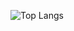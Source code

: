 ![Top Langs](https://github-readme-stats.vercel.app/api/top-langs/?username=rosenari&theme=tokyonight)
